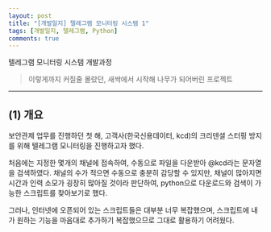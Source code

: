 ```yaml
---
layout: post
title: "[개발일지] 텔레그램 모니터링 시스템 1"
tags: [개발일지, 텔레그램, Python]
comments: true
---
```


텔레그램 모니터링 시스템 개발과정

> 이렇게까지 커질줄 몰랐던, 새싹에서 시작해 나무가 되어버린 프로젝트

---
## (1) 개요
보안관제 업무를 진행하던 첫 해, 고객사(한국신용데이터, kcd)의 크리덴셜 스터핑 방지를 위해 텔레그램 모니터링을 진행하고자 했다.

처음에는 지정한 몇개의 채널에 접속하여, 수동으로 파일을 다운받아 @kcd라는 문자열을 검색하였다. 채널의 수가 적으면 수동으로 충분히 감당할 수 있지만, 채널이 많아지면 시간과 인력 소모가 굉장히 많아질 것이라 판단하여, python으로 다운로드와 검색이 가능한 스크립트를 찾아보기로 했다.

그러나, 인터넷에 오픈되어 있는 스크립트들은 대부분 너무 복잡했으며, 스크립트에 내가 원하는 기능을 마음대로 추가하기 복잡했으므로 그대로 활용하기 어려웠다.
